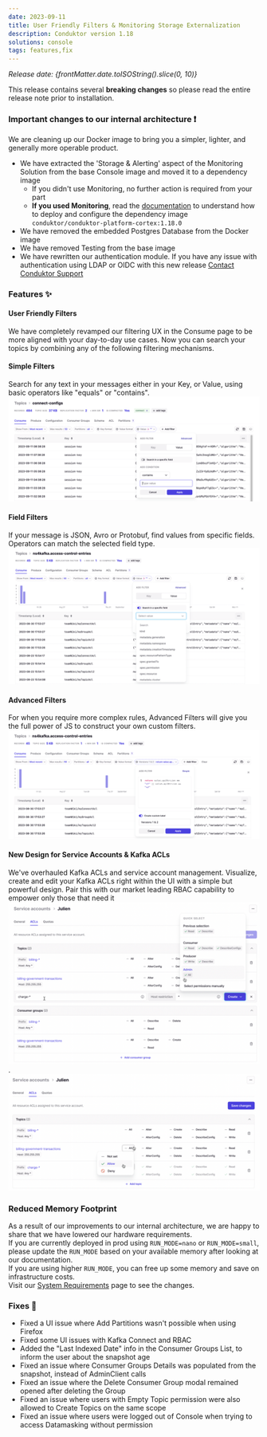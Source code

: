 ```yaml
---
date: 2023-09-11
title: User Friendly Filters & Monitoring Storage Externalization
description: Conduktor version 1.18
solutions: console
tags: features,fix
---
```


*Release date: {frontMatter.date.toISOString().slice(0, 10)}*

This release contains several **breaking changes** so please read the entire release note prior to installation.

### Important changes to our internal architecture ❗

We are cleaning up our Docker image to bring you a simpler, lighter, and generally more operable product.

- We have extracted the 'Storage & Alerting' aspect of the Monitoring Solution from the base Console image and moved it to a dependency image
  - If you didn't use Monitoring, no further action is required from your part
  - **If you used Monitoring**, read the [documentation](https://docs.conduktor.io/platform/get-started/support/important-notices/) to understand how to deploy and configure the dependency image `conduktor/conduktor-platform-cortex:1.18.0`
- We have removed the embedded Postgres Database from the Docker image
- We have removed Testing from the base image
- We have rewritten our authentication module. If you have any issue with authentication using LDAP or OIDC with this new release [Contact Conduktor Support](https://support.conduktor.io/hc/en-gb)

### Features ✨

#### User Friendly Filters

We have completely revamped our filtering UX in the Consume page to be more aligned with your day-to-day use cases. Now you can search your topics by combining any of the following filtering mechanisms.

#### Simple Filters

Search for any text in your messages either in your Key, or Value, using basic operators like "equals" or "contains". ![Simple Filters](/images/changelog/platform/v18/filters-1.png)

#### Field Filters

If your message is JSON, Avro or Protobuf, find values from specific fields. Operators can match the selected field type. ![Field Filters](/images/changelog/platform/v18/filters-2.png)

#### Advanced Filters

For when you require more complex rules, Advanced Filters will give you the full power of JS to construct your own custom filters. ![Advanced Filters](/images/changelog/platform/v18/filters-3.png)

#### New Design for Service Accounts & Kafka ACLs

We've overhauled Kafka ACLs and service account management. Visualize, create and edit your Kafka ACLs right within the UI with a simple but powerful design. Pair this with our market leading RBAC capability to empower only those that need it ![Service Accounts ACLS 1](/images/changelog/platform/v18/acls-1.png).  
![Service Accounts ACLS 2](/images/changelog/platform/v18/acls-2.png)

### Reduced Memory Footprint

As a result of our improvements to our internal architecture, we are happy to share that we have lowered our hardware requirements.  
If you are currently deployed in prod using `RUN_MODE=nano` or `RUN_MODE=small`, please update the `RUN_MODE` based on your available memory after looking at our documentation.  
If you are using higher `RUN_MODE`, you can free up some memory and save on infrastructure costs.  
Visit our [System Requirements](https://docs.conduktor.io/platform/get-started/installation/hardware/#hardware-requirements) page to see the changes.

### Fixes 🔨

- Fixed a UI issue where Add Partitions wasn't possible when using Firefox
- Fixed some UI issues with Kafka Connect and RBAC
- Added the "Last Indexed Date" info in the Consumer Groups List, to inform the user about the snapshot age
- Fixed an issue where Consumer Groups Details was populated from the snapshot, instead of AdminClient calls
- Fixed an issue where the Delete Consumer Group modal remained opened after deleting the Group
- Fixed an issue where users with Empty Topic permission were also allowed to Create Topics on the same scope
- Fixed an issue where users were logged out of Console when trying to access Datamasking without permission
